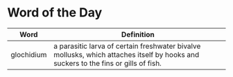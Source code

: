 # Word of the Day

|Word|Definition|
|---|---|
|glochidium|a parasitic larva of certain freshwater bivalve mollusks, which attaches itself by hooks and suckers to the fins or gills of fish.|